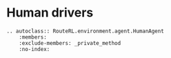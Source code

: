 # Human drivers

```{eval-rst}
.. autoclass:: RouteRL.environment.agent.HumanAgent
    :members:
    :exclude-members: _private_method
    :no-index:
```